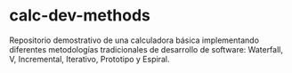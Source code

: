 # calc-dev-methods
Repositorio demostrativo de una calculadora básica implementando diferentes metodologías tradicionales de desarrollo de software: Waterfall, V, Incremental, Iterativo, Prototipo y Espiral.

